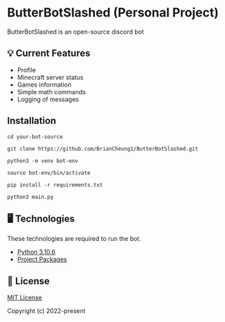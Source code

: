 # ButterBotSlashed (Personal Project) 

ButterBotSlashed is an open-source discord bot

## 💡 Current Features

  -  Profile
  -  Minecraft server status
  -  Games information
  -  Simple math commands
  -  Logging of messages


## Installation

```
cd your-bot-source

git clone https://github.com/BrianCheung1/ButterBotSlashed.git

python3 -m venv bot-env

source bot-env/bin/activate

pip install -r requirements.txt

python3 main.py
```

## 🖥️  Technologies
These technologies are required to run the bot.
  
-  [Python 3.10.6](https://www.python.org/downloads/)
-  [Project Packages](https://github.com/BrianCheung1/ButterBotSlashed/blob/main/requirements.txt)

## 📝  License

[MIT License](https://github.com/BrianCheung1/ButterBotSlashed/blob/main/LICENSE)

Copyright (c) 2022-present 
